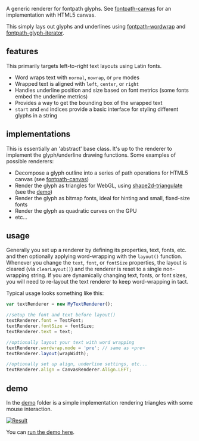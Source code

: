 A generic renderer for fontpath glyphs. See [fontpath-canvas](https://github.com/mattdesl/fontpath-canvas) for an implementation with HTML5 canvas.

This simply lays out glyphs and underlines using [fontpath-wordwrap](https://github.com/mattdesl/fontpath-wordwrap) and [fontpath-glyph-iterator](https://github.com/mattdesl/fontpath-glyph-iterator). 

## features

This primarily targets left-to-right text layouts using Latin fonts.

- Word wraps text with `normal`, `nowrap`, or `pre` modes
- Wrapped text is aligned with `left`, `center`, or `right`
- Handles underline position and size based on font metrics (some fonts embed the underline metrics)
- Provides a way to get the bounding box of the wrapped text
- `start` and `end` indices provide a basic interface for styling different glyphs in a string

## implementations

This is essentially an 'abstract' base class. It's up to the renderer to implement the glyph/underline drawing functions. Some examples of possible renderers:

- Decompose a glyph outline into a series of path operations for HTML5 canvas (see [fontpath-canvas](https://github.com/mattdesl/fontpath-canvas))
- Render the glyph as triangles for WebGL, using [shape2d-triangulate](https://github.com/mattdesl/shape2d-triangulate) (see the [demo](demo))
- Render the glyph as bitmap fonts, ideal for hinting and small, fixed-size fonts
- Render the glyph as quadratic curves on the GPU
- etc...

## usage

Generally you set up a renderer by defining its properties, text, fonts, etc. and then optionally applying word-wrapping with the `layout()` function. Whenever you change the `text`, `font`, or `fontSize` properties, the layout is cleared (via `clearLayout()`) and the renderer is reset to a single non-wrapping string. If you are dynamically changing text, fonts, or font sizes, you will need to re-layout the text renderer to keep word-wrapping in tact.

Typical usage looks something like this:

```js
var textRenderer = new MyTextRenderer();

//setup the font and text before layout()
textRenderer.font = TestFont;
textRenderer.fontSize = fontSize;
textRenderer.text = text;

//optionally layout your text with word wrapping
textRenderer.wordwrap.mode = 'pre'; // same as <pre>
textRenderer.layout(wrapWidth);

//optionally set up align, underline settings, etc...
textRenderer.align = CanvasRenderer.Align.LEFT;
```

## demo

In the [demo](demo) folder is a simple implementation rendering triangles with some mouse interaction.

[![Result](http://i.imgur.com/jC4hqB2.png)](http://mattdesl.github.io/fontpath-renderer/demo/tris.html)

You can [run the demo here](http://mattdesl.github.io/fontpath-renderer/demo/tris.html).
